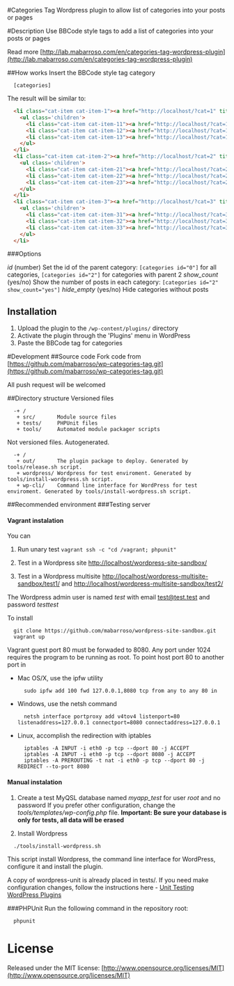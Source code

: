 #Categories Tag
  Wordpress plugin to allow list of categories into your posts or pages

#Description
  Use BBCode style tags to add a list of categories into your posts or pages

  Read more [http://lab.mabarroso.com/en/categories-tag-wordpress-plugin](http://lab.mabarroso.com/en/categories-tag-wordpress-plugin)

##How works
  Insert the BBCode style tag category
```
  [categories]
```

  The result will be similar to:
```html
  <li class="cat-item cat-item-1"><a href="http://localhost/?cat=1" title="View all posts filed under cat 1">cat 1</a>
    <ul class='children'>
      <li class="cat-item cat-item-11"><a href="http://localhost/?cat=11" title="View all posts filed under cat 1.1">cat 1.1</a></li>
      <li class="cat-item cat-item-12"><a href="http://localhost/?cat=12" title="View all posts filed under cat 1.2">cat 1.2</a></li>
      <li class="cat-item cat-item-13"><a href="http://localhost/?cat=13" title="View all posts filed under cat 1.3">cat 1.3</a></li>
    </ul>
  </li>
  <li class="cat-item cat-item-2"><a href="http://localhost/?cat=2" title="View all posts filed under cat 2">cat 2</a>
    <ul class='children'>
      <li class="cat-item cat-item-21"><a href="http://localhost/?cat=21" title="View all posts filed under cat 2.1">cat 2.1</a></li>
      <li class="cat-item cat-item-22"><a href="http://localhost/?cat=22" title="View all posts filed under cat 2.2">cat 2.2</a></li>
      <li class="cat-item cat-item-23"><a href="http://localhost/?cat=23" title="View all posts filed under cat 2.3">cat 2.3</a></li>
    </ul>
  </li>
  <li class="cat-item cat-item-3"><a href="http://localhost/?cat=3" title="View all posts filed under cat 3">cat 3</a>
    <ul class='children'>
      <li class="cat-item cat-item-31"><a href="http://localhost/?cat=31" title="View all posts filed under cat 3.1">cat 3.1</a></li>
      <li class="cat-item cat-item-32"><a href="http://localhost/?cat=32" title="View all posts filed under cat 3.2">cat 3.2</a></li>
      <li class="cat-item cat-item-33"><a href="http://localhost/?cat=33" title="View all posts filed under cat 3.3">cat 3.3</a></li>
    </ul>
  </li>
```

###Options

  *id* (number) Set the id of the parent category: ```[categories id="0"]``` for all categories, ```[categories id="2"]``` for categories with parent 2
  *show_count* (yes/no) Show the number of posts in each category: ```[categories id="2" show_count="yes"]```
  *hide_empty* (yes/no) Hide categories without posts

## Installation
1. Upload the plugin to the `/wp-content/plugins/` directory
2. Activate the plugin through the 'Plugins' menu in WordPress
3. Paste the BBCode tag for categories

#Development
##Source code
  Fork code from [https://github.com/mabarroso/wp-categories-tag.git](https://github.com/mabarroso/wp-categories-tag.git)

  All push request will be welcomed

##Directory structure
  Versioned files
```
  -+ /
   + src/       Module source files
   + tests/     PHPUnit files
   + tools/     Automated module packager scripts
```

  Not versioned files. Autogenerated.
```
  -+ /
   + out/       The plugin package to deploy. Generated by tools/release.sh script.
   + wordpress/ Wordpress for test enviroment. Generated by tools/install-wordpress.sh script.
   + wp-cli/    Command line interface for WordPress for test enviroment. Generated by tools/install-wordpress.sh script.
```

##Recommended environment
###Testing server
#### Vagrant instalation
You can

1. Run unary test ```vagrant ssh -c "cd /vagrant; phpunit"```

2. Test in a Wordpress site [http://localhost/wordpress-site-sandbox/](http://localhost/wordpress-site-sandbox/)

3. Test in a Wordpress multisite [http://localhost/wordpress-multisite-sandbox/test1/](http://localhost/wordpress-multisite-sandbox/test1/) and [http://localhost/wordpress-multisite-sandbox/test2/](http://localhost/wordpress-multisite-sandbox/test2/)

The Wordpress admin user is named *test* with email test@test.test and password *testtest*

To install
  ```shell
    git clone https://github.com/mabarroso/wordpress-site-sandbox.git
    vagrant up
  ```

Vagrant guest port 80 must be forwaded to 8080. Any port under 1024 requires the program to be running as root. To point host port 80 to another port in

* Mac OS/X, use the ipfw utility

  ```shell
    sudo ipfw add 100 fwd 127.0.0.1,8080 tcp from any to any 80 in
  ```

* Windows, use the netsh command

  ```shell
    netsh interface portproxy add v4tov4 listenport=80 listenaddress=127.0.0.1 connectport=8080 connectaddress=127.0.0.1
  ```

* Linux, accomplish the redirection with iptables

  ```shell
    iptables -A INPUT -i eth0 -p tcp --dport 80 -j ACCEPT
    iptables -A INPUT -i eth0 -p tcp --dport 8080 -j ACCEPT
    iptables -A PREROUTING -t nat -i eth0 -p tcp --dport 80 -j REDIRECT --to-port 8080
  ```

#### Manual instalation
1. Create a test MyQSL database named *myapp_test* for user *root* and no password
  If you prefer other configuration, change the *tools/templates/wp-config.php* file.
  **Important: Be sure your database is only for tests, all data will be erased**

2. Install Wordpress

```shell
  ./tools/install-wordpress.sh
```
  This script install Wordpress, the command line interface for WordPress, configure it and install the plugin.

  A copy of wordpress-unit is already placed in tests/. If you need make configuration changes, follow the instructions here - [Unit Testing WordPress Plugins](http://stackoverflow.com/questions/9138215/unit-testing-wordpress-plugins)

###PHPUnit
  Run the following command in the repository root:

```shell
  phpunit
```

# License
  Released under the MIT license: [http://www.opensource.org/licenses/MIT](http://www.opensource.org/licenses/MIT)
